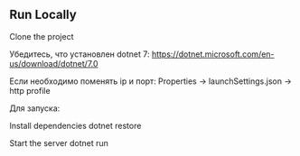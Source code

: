 
## Run Locally

Clone the project

Убедитесь, что установлен dotnet 7: https://dotnet.microsoft.com/en-us/download/dotnet/7.0

Если необходимо поменять ip и порт: Properties -> launchSettings.json -> http profile

Для запуска:

Install dependencies
  dotnet restore

Start the server
  dotnet run

